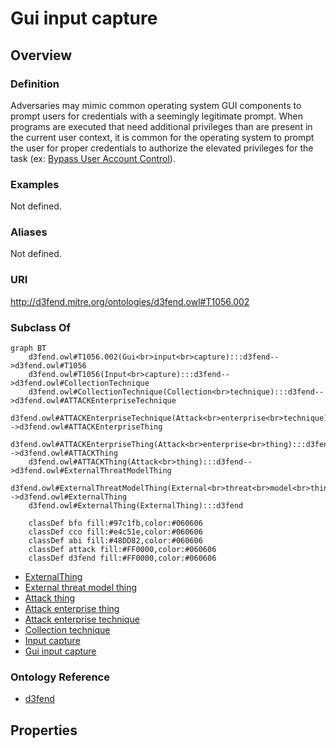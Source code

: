 # Gui input capture

## Overview

### Definition
Adversaries may mimic common operating system GUI components to prompt users for credentials with a seemingly legitimate prompt. When programs are executed that need additional privileges than are present in the current user context, it is common for the operating system to prompt the user for proper credentials to authorize the elevated privileges for the task (ex: [Bypass User Account Control](https://attack.mitre.org/techniques/T1548/002)).

### Examples
Not defined.

### Aliases
Not defined.

### URI
http://d3fend.mitre.org/ontologies/d3fend.owl#T1056.002

### Subclass Of
```mermaid
graph BT
    d3fend.owl#T1056.002(Gui<br>input<br>capture):::d3fend-->d3fend.owl#T1056
    d3fend.owl#T1056(Input<br>capture):::d3fend-->d3fend.owl#CollectionTechnique
    d3fend.owl#CollectionTechnique(Collection<br>technique):::d3fend-->d3fend.owl#ATTACKEnterpriseTechnique
    d3fend.owl#ATTACKEnterpriseTechnique(Attack<br>enterprise<br>technique):::d3fend-->d3fend.owl#ATTACKEnterpriseThing
    d3fend.owl#ATTACKEnterpriseThing(Attack<br>enterprise<br>thing):::d3fend-->d3fend.owl#ATTACKThing
    d3fend.owl#ATTACKThing(Attack<br>thing):::d3fend-->d3fend.owl#ExternalThreatModelThing
    d3fend.owl#ExternalThreatModelThing(External<br>threat<br>model<br>thing):::d3fend-->d3fend.owl#ExternalThing
    d3fend.owl#ExternalThing(ExternalThing):::d3fend
    
    classDef bfo fill:#97c1fb,color:#060606
    classDef cco fill:#e4c51e,color:#060606
    classDef abi fill:#48DD82,color:#060606
    classDef attack fill:#FF0000,color:#060606
    classDef d3fend fill:#FF0000,color:#060606
```

- [ExternalThing](/docs/ontology/reference/model/ExternalThing/ExternalThing.md)
- [External threat model thing](/docs/ontology/reference/model/ExternalThing/External%20threat%20model%20thing/External%20threat%20model%20thing.md)
- [Attack thing](/docs/ontology/reference/model/ExternalThing/External%20threat%20model%20thing/Attack%20thing/Attack%20thing.md)
- [Attack enterprise thing](/docs/ontology/reference/model/ExternalThing/External%20threat%20model%20thing/Attack%20thing/Attack%20enterprise%20thing/Attack%20enterprise%20thing.md)
- [Attack enterprise technique](/docs/ontology/reference/model/ExternalThing/External%20threat%20model%20thing/Attack%20thing/Attack%20enterprise%20thing/Attack%20enterprise%20technique/Attack%20enterprise%20technique.md)
- [Collection technique](/docs/ontology/reference/model/ExternalThing/External%20threat%20model%20thing/Attack%20thing/Attack%20enterprise%20thing/Attack%20enterprise%20technique/Collection%20technique/Collection%20technique.md)
- [Input capture](/docs/ontology/reference/model/ExternalThing/External%20threat%20model%20thing/Attack%20thing/Attack%20enterprise%20thing/Attack%20enterprise%20technique/Collection%20technique/Input%20capture/Input%20capture.md)
- [Gui input capture](/docs/ontology/reference/model/ExternalThing/External%20threat%20model%20thing/Attack%20thing/Attack%20enterprise%20thing/Attack%20enterprise%20technique/Collection%20technique/Input%20capture/Gui%20input%20capture/Gui%20input%20capture.md)


### Ontology Reference
- [d3fend](http://d3fend.mitre.org/ontologies/d3fend.owl#)

## Properties
